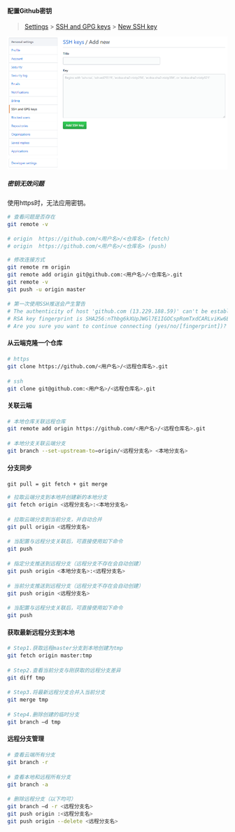 
#### 配置Github密钥

>[Settings](https://github.com/settings) > [SSH and GPG keys](https://github.com/settings/keys) > [New SSH key](https://github.com/settings/ssh/new)

![github_ssh](./images/github_ssh.png)

##### 密钥无效问题

使用https时，无法应用密钥。

```bash
# 查看问题是否存在
git remote -v

# origin  https://github.com/<用户名>/<仓库名> (fetch)
# origin  https://github.com/<用户名>/<仓库名> (push)
```

```bash
# 修改连接方式
git remote rm origin
git remote add origin git@github.com:<用户名>/<仓库名>.git
git remote -v
git push -u origin master

# 第一次使用SSH推送会产生警告
# The authenticity of host 'github.com (13.229.188.59)' can't be established.
# RSA key fingerprint is SHA256:nThbg6kXUpJWGl7E1IGOCspRomTxdCARLviKw6E5SY8.
# Are you sure you want to continue connecting (yes/no/[fingerprint])? yes
```

#### 从云端克隆一个仓库

```bash
# https
git clone https://github.com/<用户名>/<远程仓库名>.git

# ssh
git clone git@github.com:<用户名>/<远程仓库名>.git
```

#### 关联云端

```bash
# 本地仓库关联远程仓库
git remote add origin https://github.com/<用户名>/<远程仓库名>.git

# 本地分支关联云端分支
git branch --set-upstream-to=origin/<远程分支名> <本地分支名>
```

#### 分支同步

`git pull = git fetch + git merge`

```bash
# 拉取云端分支到本地并创建新的本地分支
git fetch origin <远程分支名>:<本地分支名>

# 拉取云端分支到当前分支，并自动合并
git pull origin <远程分支名>

# 当配置与远程分支关联后，可直接使用如下命令
git push

# 指定分支推送到远程分支（远程分支不存在会自动创建）
git push origin <本地分支名>:<远程分支名>

# 当前分支推送到远程分支（远程分支不存在会自动创建）
git push origin <远程分支名>

# 当配置与远程分支关联后，可直接使用如下命令
git push
```

#### 获取最新远程分支到本地

```bash
# Step1.获取远程master分支到本地创建为tmp
git fetch origin master:tmp

# Step2.查看当前分支与刚获取的远程分支差异
git diff tmp

# Step3.将最新远程分支合并入当前分支
git merge tmp

# Step4.删除创建的临时分支
git branch –d tmp
```

#### 远程分支管理

```bash
# 查看云端所有分支
git branch -r

# 查看本地和远程所有分支
git branch -a

# 删除远程分支（以下均可）
git branch –d -r <远程分支名>
git push origin :<远程分支名>
git push origin --delete <远程分支名>
```
